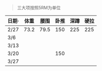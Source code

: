 > 三大项按照5RM为单位

| 日期· | 体重 | 腰围 | 卧推 | 深蹲 | 硬拉 |
| ----- | ---- | ---- | ---- | ---- | ---- |
| 2/27  | 73.2 | 79.5 | 150  | 225  | 225  |
| 3/6   |      |      |      |      |      |
| 3/13  |      |      |      |      |      |
| 3/20  |      |      | 150  |      |      |
| 3/27  |      |      |      |      |      |
